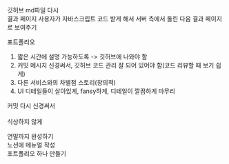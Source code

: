 깃허브 md파일 다시 <br>
결과 페이지 사용자가 자바스크립트 코드 받게 해서 서버 측에서 돌린 다음 결과 페이지로 보여주기 <br>

포트폴리오 <br>
1. 짧은 시간에 설명 가능하도록 -> 깃허브에 나와야 함 <br>
2. 커밋 메시지 신경써서, 깃허브 코드 관리 잘 되어 있어야 함(코드 리뷰할 때 보기 쉽게) <br>
3. 다른 서비스와의 차별점 스토리(창의적) <br>
4. UI 디테일들이 살아있게, fansy하게, 디테일이 깔끔하게 마무리 <br>

커밋 다시 신경써서 <br>  
식상하지 않게 <br>

연말까지 완성하기 <br>
노션에 메뉴얼 작성 <br>
포트폴리오 하나 만들기 <br>

